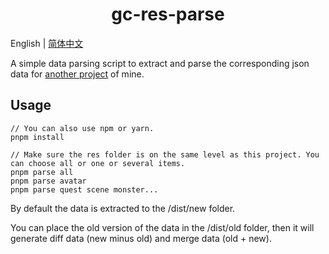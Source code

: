 <h1 align="center">gc-res-parse</h1>

English | [简体中文](README_zh-CN.md)

A simple data parsing script to extract and parse the corresponding json data for [another project](https://github.com/jianxingxuejian/grasscutter-tools) of mine.

## Usage

```shell
// You can also use npm or yarn.
pnpm install

// Make sure the res folder is on the same level as this project. You can choose all or one or several items.
pnpm parse all
pnpm parse avatar
pnpm parse quest scene monster...
```

By default the data is extracted to the /dist/new folder.

You can place the old version of the data in the /dist/old folder, then it will generate diff data (new minus old) and merge data (old + new).
